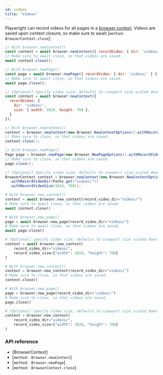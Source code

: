 ```yaml
---
id: videos
title: "Videos"
---
```


<!-- TOC -->

Playwright can record videos for all pages in a [browser context](./core-concepts.md#browser-contexts). Videos are saved
upon context closure, so make sure to await [`method: BrowserContext.close`].

```js
// With browser.newContext()
const context = await browser.newContext({ recordVideo: { dir: 'videos/' } });
// Make sure to await close, so that videos are saved.
await context.close();

// With browser.newPage()
const page = await browser.newPage({ recordVideo: { dir: 'videos/' } });
// Make sure to await close, so that videos are saved.
await page.close();

// [Optional] Specify video size; defaults to viewport size scaled down to fit 800x800
const context = await browser.newContext({
  recordVideo: {
    dir: 'videos/',
    size: { width: 1024, height: 768 },
  }
});
```

```java
// With browser.newContext()
context = browser.newContext(new Browser.NewContextOptions().withRecordVideoDir(Paths.get("videos/")));
// Make sure to close, so that videos are saved.
context.close();

// With browser.newPage()
Page page = browser.newPage(new Browser.NewPageOptions().withRecordVideoDir(Paths.get("videos/")));
// Make sure to close, so that videos are saved.
page.close();

// [Optional] Specify video size; defaults to viewport size scaled down to fit 800x800
BrowserContext context = browser.newContext(new Browser.NewContextOptions()
  .withRecordVideoDir(Paths.get("videos/"))
  .withRecordVideoSize(1024, 768));
```

```python async
# With browser.new_context()
context = await browser.new_context(record_video_dir="videos/")
# Make sure to await close, so that videos are saved.
await context.close()

# With browser.new_page()
page = await browser.new_page(record_video_dir="videos/")
# Make sure to await close, so that videos are saved.
await page.close()

# [Optional] specify video size; defaults to viewport size scaled down to fit 800x800
context = await browser.new_context(
    record_video_dir="videos/",
    record_video_size={"width": 1024, "height": 768}
)
```

```python sync
# With browser.new_context()
context = browser.new_context(record_video_dir="videos/")
# Make sure to close, so that videos are saved.
context.close()

# With browser.new_page()
page = browser.new_page(record_video_dir="videos/")
# Make sure to close, so that videos are saved.
page.close()

# [Optional] specify video size; defaults to viewport size scaled down to fit 800x800
context = browser.new_context(
    record_video_dir="videos/",
    record_video_size={"width": 1024, "height": 768}
)
```

### API reference
- [BrowserContext]
- [`method: Browser.newContext`]
- [`method: Browser.newPage`]
- [`method: BrowserContext.close`]
